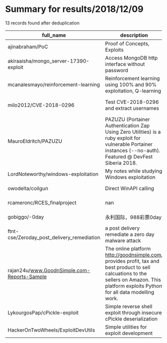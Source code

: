 
# Summary for results/2018/12/09
    
13 records found after deduplication

| full_name | description | html_url | matched_list | matched_count | pushed_at | size | stargazers_count | language | forks_count | vul_ids |
|---------------------------------------------|--------------------------------------------------------------------------------------------------------------------------------------------------------------------------------------------|----------------------------------------------------------------|----------------------------------|-----------------|---------------------------|--------|--------------------|------------------|---------------|-------------------|
| ajinabraham/PoC | Proof of Concepts, Exploits | https://github.com/ajinabraham/PoC | ['exploit'] | 1 | 2018-12-09 06:07:46+00:00 | 30159 | 27 | Python | 27 | [] |
| akiraaisha/mongo_server-17390-exploit | Access MongoDB http interface without password | https://github.com/akiraaisha/mongo_server-17390-exploit | ['exploit'] | 1 | 2018-12-09 16:08:55+00:00 | 2 | 1 | Python | 0 | [] |
| mcanalesmayo/reinforcement-learning | Reinforcement learning using 100% and 90% exploitation, Q-learning | https://github.com/mcanalesmayo/reinforcement-learning | ['exploit'] | 1 | 2018-12-09 15:48:14+00:00 | 68 | 1 | Matlab | 0 | [] |
| milo2012/CVE-2018-0296 | Test CVE-2018-0296 and extract usernames | https://github.com/milo2012/CVE-2018-0296 | ['cve-2'] | 1 | 2018-12-09 11:57:20+00:00 | 11 | 107 | Go | 42 | ['CVE-2018-0296'] |
| MauroEldritch/PAZUZU | PAZUZU (Portainer Authentication Zap Using Zero Utilities) is a ruby exploit for vulnerable Portainer instances (--no-auth). Featured @ DevFest Siberia 2018. | https://github.com/MauroEldritch/PAZUZU | ['exploit', 'vulnerability poc'] | 2 | 2018-12-09 21:32:49+00:00 | 6 | 1 | Ruby | 1 | [] |
| LordNoteworthy/windows-exploitation | My notes while studying Windows exploitation | https://github.com/LordNoteworthy/windows-exploitation | ['exploit'] | 1 | 2018-12-09 08:38:12+00:00 | 6443 | 57 | C++ | 19 | [] |
| owodelta/coilgun | Direct WinAPI calling | https://github.com/owodelta/coilgun | ['shellcode'] | 1 | 2018-12-09 12:38:45+00:00 | 221 | 36 | C++ | 14 | [] |
| rcameronc/RCES_finalproject | nan | https://github.com/rcameronc/RCES_finalproject | ['rce'] | 1 | 2018-12-09 20:32:07+00:00 | 5630 | 0 | Jupyter Notebook | 0 | [] |
| gobiggo/-0day | 永利国际，988彩票0day | https://github.com/gobiggo/-0day | ['0day'] | 1 | 2018-12-09 06:38:40+00:00 | 243 | 0 | nan | 0 | [] |
| ftnt-cse/Zeroday_post_delivery_remediation | a post delivery remediate a zero day malware attack | https://github.com/ftnt-cse/Zeroday_post_delivery_remediation | ['zeroday'] | 1 | 2018-12-09 09:12:25+00:00 | 13 | 0 | Python | 0 | [] |
| rajan24u/www.GoodnSimple.com-Reports-Sample | The online platform http://goodnsimple.com/ provides profit, tax and best product to sell calcuations to the sellers on Amazon. This platform exploits Python for all data modelling work. | https://github.com/rajan24u/www.GoodnSimple.com-Reports-Sample | ['exploit'] | 1 | 2018-12-09 08:22:34+00:00 | 65 | 0 | | 0 | [] |
| LykourgosPap/cPickle-exploit | Simple reverse shell exploit through insecure cPickle deserialization | https://github.com/LykourgosPap/cPickle-exploit | ['exploit'] | 1 | 2018-12-09 18:44:01+00:00 | 1 | 0 | Python | 0 | [] |
| HackerOnTwoWheels/ExploitDevUtils | Simple utilities for exploit development | https://github.com/HackerOnTwoWheels/ExploitDevUtils | ['exploit'] | 1 | 2018-12-09 23:07:32+00:00 | 5 | 0 | Python | 0 | [] |
